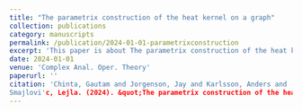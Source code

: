 ```yaml
---
title: "The parametrix construction of the heat kernel on a graph"
collection: publications
category: manuscripts
permalink: /publication/2024-01-01-parametrixconstruction
excerpt: 'This paper is about The parametrix construction of the heat kernel on a graph.'
date: 2024-01-01
venue: 'Complex Anal. Oper. Theory'
paperurl: ''
citation: 'Chinta, Gautam and Jorgenson, Jay and Karlsson, Anders and
Smajlovi'c, Lejla. (2024). &quot;The parametrix construction of the heat kernel on a graph.&quot; <i>Complex Anal. Oper. Theory</i>. 18(8).'
---
```

